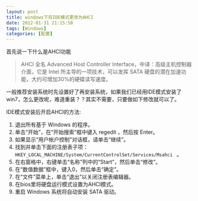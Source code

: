 ```yaml
---
layout: post
title: windows下将IDE模式更改为AHCI
date: 2012-01-31 21:15:58
tags: [Windows]
categories: [配置]
---
```

首先说一下什么是AHCI功能  
> AHCI 全名 Advanced Host Controller Interface，中译：高级主机控制器介面，它是 Intel 所主导的一项技术，可以发挥 SATA 硬盘的潜在加速功能，大约可增加30%的硬碟读写速度。  

一般推荐安装系统时先设置好了再安装系统，如果我们已经用IDE模式安装了win7，怎么更改呢，难道重装？？其实不需要，只要做如下修改就可以了。

IDE模式安装后开启AHCI的方法:

1. 退出所有基于 Windows 的程序。
2. 单击“开始”，在“开始搜索”框中键入 regedit ，然后按 Enter。
3. 如果显示“用户帐户控制”对话框，请单击“继续”。
4. 找到并单击下面的注册表子项：`HKEY_LOCAL_MACHINE/System/CurrentControlSet/Services/Msahci ` 。
5. 在右窗格中，右键单击“名称”列中的“Start”，然后单击“修改”。
6. 在“数值数据”框中，键入0，然后单击“确定”。
7. 在“文件”菜单上，单击“退出”以关闭注册表编辑器。
8. 在bios里将硬盘运行模式设置为AHCI模式。
9. 重启 Windows 系统将自动安装 SATA 驱动。